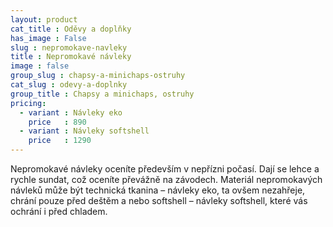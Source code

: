 ```yaml
---
layout: product
cat_title : Oděvy a doplňky
has_image : False
slug : nepromokave-navleky
title : Nepromokavé návleky
image : false
group_slug : chapsy-a-minichaps-ostruhy
cat_slug : odevy-a-doplnky
group_title : Chapsy a minichaps, ostruhy
pricing:
  - variant : Návleky eko
    price   : 890
  - variant : Návleky softshell
    price   : 1290
---
```


Nepromokavé návleky oceníte především v nepřízni počasí. Dají se lehce a rychle sundat, což oceníte převážně na závodech. Materiál nepromokavých návleků může být technická tkanina – návleky eko, ta ovšem nezahřeje, chrání pouze před deštěm a nebo softshell – návleky softshell, které vás ochrání i před chladem.

